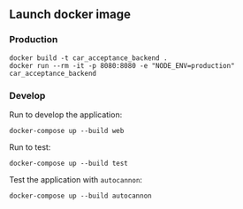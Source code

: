 ## Launch docker image
### Production
```
docker build -t car_acceptance_backend .
docker run --rm -it -p 8080:8080 -e "NODE_ENV=production" car_acceptance_backend
```
### Develop
Run to develop the application:
```
docker-compose up --build web
```
Run to test:
```
docker-compose up --build test
```

Test the application with `autocannon`:
```
docker-compose up --build autocannon
```


